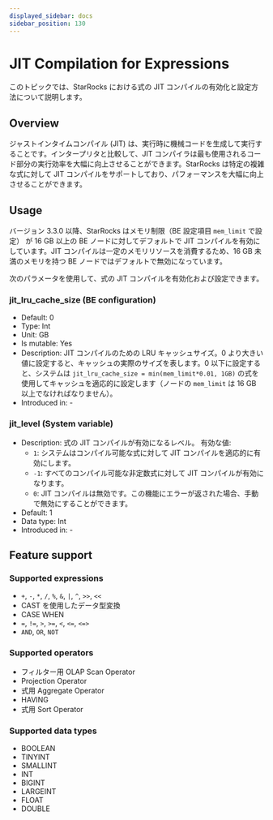 ```yaml
---
displayed_sidebar: docs
sidebar_position: 130
---
```


# JIT Compilation for Expressions

このトピックでは、StarRocks における式の JIT コンパイルの有効化と設定方法について説明します。

## Overview

ジャストインタイムコンパイル (JIT) は、実行時に機械コードを生成して実行することです。インタープリタと比較して、JIT コンパイラは最も使用されるコード部分の実行効率を大幅に向上させることができます。StarRocks は特定の複雑な式に対して JIT コンパイルをサポートしており、パフォーマンスを大幅に向上させることができます。

## Usage

バージョン 3.3.0 以降、StarRocks はメモリ制限（BE 設定項目 `mem_limit` で設定） が 16 GB 以上の BE ノードに対してデフォルトで JIT コンパイルを有効にしています。JIT コンパイルは一定のメモリリソースを消費するため、16 GB 未満のメモリを持つ BE ノードではデフォルトで無効になっています。

次のパラメータを使用して、式の JIT コンパイルを有効化および設定できます。

### jit_lru_cache_size (BE configuration)

- Default: 0
- Type: Int
- Unit: GB
- Is mutable: Yes
- Description: JIT コンパイルのための LRU キャッシュサイズ。0 より大きい値に設定すると、キャッシュの実際のサイズを表します。0 以下に設定すると、システムは `jit_lru_cache_size = min(mem_limit*0.01, 1GB)` の式を使用してキャッシュを適応的に設定します（ノードの `mem_limit` は 16 GB 以上でなければなりません）。
- Introduced in: -

### jit_level (System variable)

- Description: 式の JIT コンパイルが有効になるレベル。 有効な値:
  - `1`: システムはコンパイル可能な式に対して JIT コンパイルを適応的に有効にします。
  - `-1`: すべてのコンパイル可能な非定数式に対して JIT コンパイルが有効になります。
  - `0`: JIT コンパイルは無効です。この機能にエラーが返された場合、手動で無効にすることができます。
- Default: 1
- Data type: Int
- Introduced in: -

## Feature support

### Supported expressions

- `+`, `-`, `*`, `/`, `%`, `&`, `|`, `^`, `>>`, `<<`
- CAST を使用したデータ型変換
- CASE WHEN
- `=`, `!=`, `>`, `>=`, `<`, `<=`, `<=>`
- `AND`, `OR`, `NOT`

### Supported operators

- フィルター用 OLAP Scan Operator
- Projection Operator
- 式用 Aggregate Operator
- HAVING
- 式用 Sort Operator

### Supported data types

- BOOLEAN
- TINYINT
- SMALLINT
- INT
- BIGINT
- LARGEINT
- FLOAT
- DOUBLE